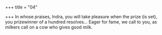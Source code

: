 +++
title = "04"

+++
In whose praises, Indra, you will take pleasure when the prize (is set), you  prizewinner of a hundred resolves...
Eager for fame, we call to you, as milkers call on a cow who gives
good milk.
